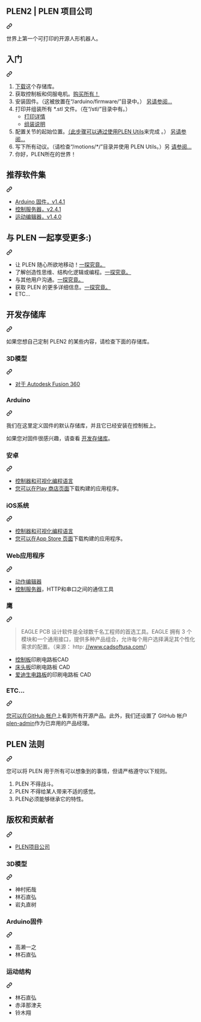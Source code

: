 <div class="Box-sc-g0xbh4-0 bJMeLZ js-snippet-clipboard-copy-unpositioned" data-hpc="true"><article class="markdown-body entry-content container-lg" itemprop="text"><div class="markdown-heading" dir="auto"><h1 tabindex="-1" class="heading-element" dir="auto"><font style="vertical-align: inherit;"><font style="vertical-align: inherit;">PLEN2 | </font><font style="vertical-align: inherit;">PLEN 项目公司</font></font></h1><a id="user-content-plen2--plen-project-company-inc" class="anchor" aria-label="永久链接：PLEN2 |  PLEN 项目公司" href="#plen2--plen-project-company-inc"><svg class="octicon octicon-link" viewBox="0 0 16 16" version="1.1" width="16" height="16" aria-hidden="true"><path d="m7.775 3.275 1.25-1.25a3.5 3.5 0 1 1 4.95 4.95l-2.5 2.5a3.5 3.5 0 0 1-4.95 0 .751.751 0 0 1 .018-1.042.751.751 0 0 1 1.042-.018 1.998 1.998 0 0 0 2.83 0l2.5-2.5a2.002 2.002 0 0 0-2.83-2.83l-1.25 1.25a.751.751 0 0 1-1.042-.018.751.751 0 0 1-.018-1.042Zm-4.69 9.64a1.998 1.998 0 0 0 2.83 0l1.25-1.25a.751.751 0 0 1 1.042.018.751.751 0 0 1 .018 1.042l-1.25 1.25a3.5 3.5 0 1 1-4.95-4.95l2.5-2.5a3.5 3.5 0 0 1 4.95 0 .751.751 0 0 1-.018 1.042.751.751 0 0 1-1.042.018 1.998 1.998 0 0 0-2.83 0l-2.5 2.5a1.998 1.998 0 0 0 0 2.83Z"></path></svg></a></div>
<p dir="auto"><font style="vertical-align: inherit;"><font style="vertical-align: inherit;">世界上第一个可打印的开源人形机器人。</font></font></p>
<div class="markdown-heading" dir="auto"><h2 tabindex="-1" class="heading-element" dir="auto"><font style="vertical-align: inherit;"><font style="vertical-align: inherit;">入门</font></font></h2><a id="user-content-getting-started" class="anchor" aria-label="永久链接：开始使用" href="#getting-started"><svg class="octicon octicon-link" viewBox="0 0 16 16" version="1.1" width="16" height="16" aria-hidden="true"><path d="m7.775 3.275 1.25-1.25a3.5 3.5 0 1 1 4.95 4.95l-2.5 2.5a3.5 3.5 0 0 1-4.95 0 .751.751 0 0 1 .018-1.042.751.751 0 0 1 1.042-.018 1.998 1.998 0 0 0 2.83 0l2.5-2.5a2.002 2.002 0 0 0-2.83-2.83l-1.25 1.25a.751.751 0 0 1-1.042-.018.751.751 0 0 1-.018-1.042Zm-4.69 9.64a1.998 1.998 0 0 0 2.83 0l1.25-1.25a.751.751 0 0 1 1.042.018.751.751 0 0 1 .018 1.042l-1.25 1.25a3.5 3.5 0 1 1-4.95-4.95l2.5-2.5a3.5 3.5 0 0 1 4.95 0 .751.751 0 0 1-.018 1.042.751.751 0 0 1-1.042.018 1.998 1.998 0 0 0-2.83 0l-2.5 2.5a1.998 1.998 0 0 0 0 2.83Z"></path></svg></a></div>
<ol dir="auto">
<li><a href="https://github.com/plenprojectcompany/PLEN2/archive/master.zip"><font style="vertical-align: inherit;"><font style="vertical-align: inherit;">下载</font></font></a><font style="vertical-align: inherit;"><font style="vertical-align: inherit;">这个存储库。</font></font></li>
<li><font style="vertical-align: inherit;"><font style="vertical-align: inherit;">获取控制板和伺服电机。</font></font><a href="https://plen.jp/shop/" rel="nofollow"><font style="vertical-align: inherit;"><font style="vertical-align: inherit;">购买所有！</font></font></a></li>
<li><font style="vertical-align: inherit;"><font style="vertical-align: inherit;">安装固件。</font><font style="vertical-align: inherit;">（这被放置在“/arduino/firmware/”目录中。）
</font></font><a href="https://plen.jp/playground/wiki/tutorials/plen2/firmware" rel="nofollow"><font style="vertical-align: inherit;"><font style="vertical-align: inherit;">另请参阅...</font></font></a></li>
<li><font style="vertical-align: inherit;"><font style="vertical-align: inherit;">打印并组装所有 *.stl 文件。</font><font style="vertical-align: inherit;">（在“/stl/”目录中有。）
</font></font><ul dir="auto">
<li><a href="http://plen.jp/playground/wiki/specifications/index.html" rel="nofollow"><font style="vertical-align: inherit;"><font style="vertical-align: inherit;">打印详情</font></font></a></li>
<li><a href="https://plen.jp/playground/wiki/tutorials/index.html" rel="nofollow"><font style="vertical-align: inherit;"><font style="vertical-align: inherit;">组装说明</font></font></a></li>
</ul>
</li>
<li><font style="vertical-align: inherit;"><font style="vertical-align: inherit;">配置关节的起始位置。</font></font><a href="https://github.com/plenprojectcompany/plen-ControlServer/releases"><font style="vertical-align: inherit;"><font style="vertical-align: inherit;">（此步骤可以通过使用PLEN Utils</font></font></a><font style="vertical-align: inherit;"><font style="vertical-align: inherit;">来完成
</font><font style="vertical-align: inherit;">。）
</font></font><a href="https://plen.jp/playground/wiki/tutorials/plen2/tune" rel="nofollow"><font style="vertical-align: inherit;"><font style="vertical-align: inherit;">另请参阅...</font></font></a></li>
<li><font style="vertical-align: inherit;"><font style="vertical-align: inherit;">写下所有动议。</font><font style="vertical-align: inherit;">（请检查“/motions/*/”目录并使用 PLEN Utils。）另
</font></font><a href="https://plen.jp/playground/wiki/tutorials/plen2/motion" rel="nofollow"><font style="vertical-align: inherit;"><font style="vertical-align: inherit;">请参阅...</font></font></a></li>
<li><font style="vertical-align: inherit;"><font style="vertical-align: inherit;">你好，PLEN所在的世界！</font></font></li>
</ol>
<div class="markdown-heading" dir="auto"><h2 tabindex="-1" class="heading-element" dir="auto"><font style="vertical-align: inherit;"><font style="vertical-align: inherit;">推荐软件集</font></font></h2><a id="user-content-recommended-software-set" class="anchor" aria-label="永久链接：推荐的软件集" href="#recommended-software-set"><svg class="octicon octicon-link" viewBox="0 0 16 16" version="1.1" width="16" height="16" aria-hidden="true"><path d="m7.775 3.275 1.25-1.25a3.5 3.5 0 1 1 4.95 4.95l-2.5 2.5a3.5 3.5 0 0 1-4.95 0 .751.751 0 0 1 .018-1.042.751.751 0 0 1 1.042-.018 1.998 1.998 0 0 0 2.83 0l2.5-2.5a2.002 2.002 0 0 0-2.83-2.83l-1.25 1.25a.751.751 0 0 1-1.042-.018.751.751 0 0 1-.018-1.042Zm-4.69 9.64a1.998 1.998 0 0 0 2.83 0l1.25-1.25a.751.751 0 0 1 1.042.018.751.751 0 0 1 .018 1.042l-1.25 1.25a3.5 3.5 0 1 1-4.95-4.95l2.5-2.5a3.5 3.5 0 0 1 4.95 0 .751.751 0 0 1-.018 1.042.751.751 0 0 1-1.042.018 1.998 1.998 0 0 0-2.83 0l-2.5 2.5a1.998 1.998 0 0 0 0 2.83Z"></path></svg></a></div>
<ul dir="auto">
<li><a href="https://github.com/plenprojectcompany/plen-Firmware_Arduino/releases/tag/v1.4.1"><font style="vertical-align: inherit;"><font style="vertical-align: inherit;">Arduino 固件，v1.4.1</font></font></a></li>
<li><a href="https://github.com/plenprojectcompany/plen-ControlServer/releases/tag/v2.4.1"><font style="vertical-align: inherit;"><font style="vertical-align: inherit;">控制服务器，v2.4.1</font></font></a></li>
<li><a href="https://github.com/plenprojectcompany/plen-MotionEditor_Web/releases/tag/v1.4.0"><font style="vertical-align: inherit;"><font style="vertical-align: inherit;">运动编辑器，v1.4.0</font></font></a></li>
</ul>
<div class="markdown-heading" dir="auto"><h2 tabindex="-1" class="heading-element" dir="auto"><font style="vertical-align: inherit;"><font style="vertical-align: inherit;">与 PLEN 一起享受更多:)</font></font></h2><a id="user-content-enjoy-more-with-plen-" class="anchor" aria-label="永久链接：使用 PLEN 享受更多:)" href="#enjoy-more-with-plen-"><svg class="octicon octicon-link" viewBox="0 0 16 16" version="1.1" width="16" height="16" aria-hidden="true"><path d="m7.775 3.275 1.25-1.25a3.5 3.5 0 1 1 4.95 4.95l-2.5 2.5a3.5 3.5 0 0 1-4.95 0 .751.751 0 0 1 .018-1.042.751.751 0 0 1 1.042-.018 1.998 1.998 0 0 0 2.83 0l2.5-2.5a2.002 2.002 0 0 0-2.83-2.83l-1.25 1.25a.751.751 0 0 1-1.042-.018.751.751 0 0 1-.018-1.042Zm-4.69 9.64a1.998 1.998 0 0 0 2.83 0l1.25-1.25a.751.751 0 0 1 1.042.018.751.751 0 0 1 .018 1.042l-1.25 1.25a3.5 3.5 0 1 1-4.95-4.95l2.5-2.5a3.5 3.5 0 0 1 4.95 0 .751.751 0 0 1-.018 1.042.751.751 0 0 1-1.042.018 1.998 1.998 0 0 0-2.83 0l-2.5 2.5a1.998 1.998 0 0 0 0 2.83Z"></path></svg></a></div>
<ul dir="auto">
<li><font style="vertical-align: inherit;"><font style="vertical-align: inherit;">让 PLEN 随心所欲地移动！</font></font><a href="https://plen.jp/playground/motion-editor/" rel="nofollow"><font style="vertical-align: inherit;"><font style="vertical-align: inherit;">一探究竟。</font></font></a></li>
<li><font style="vertical-align: inherit;"><font style="vertical-align: inherit;">了解创造性思维、结构化逻辑或编程。</font></font><a href="https://plen.jp/playground/scenography/" rel="nofollow"><font style="vertical-align: inherit;"><font style="vertical-align: inherit;">一探究竟。</font></font></a></li>
<li><font style="vertical-align: inherit;"><font style="vertical-align: inherit;">与其他用户沟通。</font></font><a href="https://plen.jp/playground/forum/" rel="nofollow"><font style="vertical-align: inherit;"><font style="vertical-align: inherit;">一探究竟。</font></font></a></li>
<li><font style="vertical-align: inherit;"><font style="vertical-align: inherit;">获取 PLEN 的更多详细信息。</font></font><a href="https://plen.jp/playground/wiki/" rel="nofollow"><font style="vertical-align: inherit;"><font style="vertical-align: inherit;">一探究竟。</font></font></a></li>
<li><font style="vertical-align: inherit;"><font style="vertical-align: inherit;">ETC...</font></font></li>
</ul>
<div class="markdown-heading" dir="auto"><h2 tabindex="-1" class="heading-element" dir="auto"><font style="vertical-align: inherit;"><font style="vertical-align: inherit;">开发存储库</font></font></h2><a id="user-content-development-repositories" class="anchor" aria-label="永久链接：开发存储库" href="#development-repositories"><svg class="octicon octicon-link" viewBox="0 0 16 16" version="1.1" width="16" height="16" aria-hidden="true"><path d="m7.775 3.275 1.25-1.25a3.5 3.5 0 1 1 4.95 4.95l-2.5 2.5a3.5 3.5 0 0 1-4.95 0 .751.751 0 0 1 .018-1.042.751.751 0 0 1 1.042-.018 1.998 1.998 0 0 0 2.83 0l2.5-2.5a2.002 2.002 0 0 0-2.83-2.83l-1.25 1.25a.751.751 0 0 1-1.042-.018.751.751 0 0 1-.018-1.042Zm-4.69 9.64a1.998 1.998 0 0 0 2.83 0l1.25-1.25a.751.751 0 0 1 1.042.018.751.751 0 0 1 .018 1.042l-1.25 1.25a3.5 3.5 0 1 1-4.95-4.95l2.5-2.5a3.5 3.5 0 0 1 4.95 0 .751.751 0 0 1-.018 1.042.751.751 0 0 1-1.042.018 1.998 1.998 0 0 0-2.83 0l-2.5 2.5a1.998 1.998 0 0 0 0 2.83Z"></path></svg></a></div>
<p dir="auto"><font style="vertical-align: inherit;"><font style="vertical-align: inherit;">如果您想自己定制 PLEN2 的某些内容，请检查下面的存储库。</font></font></p>
<div class="markdown-heading" dir="auto"><h3 tabindex="-1" class="heading-element" dir="auto"><font style="vertical-align: inherit;"><font style="vertical-align: inherit;">3D模型</font></font></h3><a id="user-content-3d-model" class="anchor" aria-label="永久链接：3D 模型" href="#3d-model"><svg class="octicon octicon-link" viewBox="0 0 16 16" version="1.1" width="16" height="16" aria-hidden="true"><path d="m7.775 3.275 1.25-1.25a3.5 3.5 0 1 1 4.95 4.95l-2.5 2.5a3.5 3.5 0 0 1-4.95 0 .751.751 0 0 1 .018-1.042.751.751 0 0 1 1.042-.018 1.998 1.998 0 0 0 2.83 0l2.5-2.5a2.002 2.002 0 0 0-2.83-2.83l-1.25 1.25a.751.751 0 0 1-1.042-.018.751.751 0 0 1-.018-1.042Zm-4.69 9.64a1.998 1.998 0 0 0 2.83 0l1.25-1.25a.751.751 0 0 1 1.042.018.751.751 0 0 1 .018 1.042l-1.25 1.25a3.5 3.5 0 1 1-4.95-4.95l2.5-2.5a3.5 3.5 0 0 1 4.95 0 .751.751 0 0 1-.018 1.042.751.751 0 0 1-1.042.018 1.998 1.998 0 0 0-2.83 0l-2.5 2.5a1.998 1.998 0 0 0 0 2.83Z"></path></svg></a></div>
<ul dir="auto">
<li><a href="https://github.com/plenprojectcompany/plen-3DModel_Fusion360"><font style="vertical-align: inherit;"><font style="vertical-align: inherit;">对于 Autodesk Fusion 360</font></font></a></li>
</ul>
<div class="markdown-heading" dir="auto"><h3 tabindex="-1" class="heading-element" dir="auto"><font style="vertical-align: inherit;"><font style="vertical-align: inherit;">Arduino</font></font></h3><a id="user-content-arduino" class="anchor" aria-label="永久链接：Arduino" href="#arduino"><svg class="octicon octicon-link" viewBox="0 0 16 16" version="1.1" width="16" height="16" aria-hidden="true"><path d="m7.775 3.275 1.25-1.25a3.5 3.5 0 1 1 4.95 4.95l-2.5 2.5a3.5 3.5 0 0 1-4.95 0 .751.751 0 0 1 .018-1.042.751.751 0 0 1 1.042-.018 1.998 1.998 0 0 0 2.83 0l2.5-2.5a2.002 2.002 0 0 0-2.83-2.83l-1.25 1.25a.751.751 0 0 1-1.042-.018.751.751 0 0 1-.018-1.042Zm-4.69 9.64a1.998 1.998 0 0 0 2.83 0l1.25-1.25a.751.751 0 0 1 1.042.018.751.751 0 0 1 .018 1.042l-1.25 1.25a3.5 3.5 0 1 1-4.95-4.95l2.5-2.5a3.5 3.5 0 0 1 4.95 0 .751.751 0 0 1-.018 1.042.751.751 0 0 1-1.042.018 1.998 1.998 0 0 0-2.83 0l-2.5 2.5a1.998 1.998 0 0 0 0 2.83Z"></path></svg></a></div>
<p dir="auto"><font style="vertical-align: inherit;"><font style="vertical-align: inherit;">我们在这里定义固件的默认存储库，并且它已经安装在控制板上。</font></font></p>
<p dir="auto"><font style="vertical-align: inherit;"><font style="vertical-align: inherit;">如果您对固件很感兴趣，请查看
</font></font><a href="https://github.com/plenprojectcompany/plen-Firmware_Arduino"><font style="vertical-align: inherit;"><font style="vertical-align: inherit;">开发存储库</font></font></a><font style="vertical-align: inherit;"><font style="vertical-align: inherit;">。</font></font></p>
<div class="markdown-heading" dir="auto"><h3 tabindex="-1" class="heading-element" dir="auto"><font style="vertical-align: inherit;"><font style="vertical-align: inherit;">安卓</font></font></h3><a id="user-content-android" class="anchor" aria-label="固定链接：安卓" href="#android"><svg class="octicon octicon-link" viewBox="0 0 16 16" version="1.1" width="16" height="16" aria-hidden="true"><path d="m7.775 3.275 1.25-1.25a3.5 3.5 0 1 1 4.95 4.95l-2.5 2.5a3.5 3.5 0 0 1-4.95 0 .751.751 0 0 1 .018-1.042.751.751 0 0 1 1.042-.018 1.998 1.998 0 0 0 2.83 0l2.5-2.5a2.002 2.002 0 0 0-2.83-2.83l-1.25 1.25a.751.751 0 0 1-1.042-.018.751.751 0 0 1-.018-1.042Zm-4.69 9.64a1.998 1.998 0 0 0 2.83 0l1.25-1.25a.751.751 0 0 1 1.042.018.751.751 0 0 1 .018 1.042l-1.25 1.25a3.5 3.5 0 1 1-4.95-4.95l2.5-2.5a3.5 3.5 0 0 1 4.95 0 .751.751 0 0 1-.018 1.042.751.751 0 0 1-1.042.018 1.998 1.998 0 0 0-2.83 0l-2.5 2.5a1.998 1.998 0 0 0 0 2.83Z"></path></svg></a></div>
<ul dir="auto">
<li><a href="https://github.com/plenprojectcompany/plen-Scenography_Android"><font style="vertical-align: inherit;"><font style="vertical-align: inherit;">控制器和可视化编程语言</font></font></a></li>
<li><font style="vertical-align: inherit;"></font><a href="https://play.google.com/store/apps/details?id=jp.plen.scenography" rel="nofollow"><font style="vertical-align: inherit;"><font style="vertical-align: inherit;">您可以在Play 商店页面</font></font></a><font style="vertical-align: inherit;"><font style="vertical-align: inherit;">下载构建的应用程序</font><font style="vertical-align: inherit;">。</font></font></li>
</ul>
<div class="markdown-heading" dir="auto"><h3 tabindex="-1" class="heading-element" dir="auto"><font style="vertical-align: inherit;"><font style="vertical-align: inherit;">iOS系统</font></font></h3><a id="user-content-ios" class="anchor" aria-label="永久链接：iOS" href="#ios"><svg class="octicon octicon-link" viewBox="0 0 16 16" version="1.1" width="16" height="16" aria-hidden="true"><path d="m7.775 3.275 1.25-1.25a3.5 3.5 0 1 1 4.95 4.95l-2.5 2.5a3.5 3.5 0 0 1-4.95 0 .751.751 0 0 1 .018-1.042.751.751 0 0 1 1.042-.018 1.998 1.998 0 0 0 2.83 0l2.5-2.5a2.002 2.002 0 0 0-2.83-2.83l-1.25 1.25a.751.751 0 0 1-1.042-.018.751.751 0 0 1-.018-1.042Zm-4.69 9.64a1.998 1.998 0 0 0 2.83 0l1.25-1.25a.751.751 0 0 1 1.042.018.751.751 0 0 1 .018 1.042l-1.25 1.25a3.5 3.5 0 1 1-4.95-4.95l2.5-2.5a3.5 3.5 0 0 1 4.95 0 .751.751 0 0 1-.018 1.042.751.751 0 0 1-1.042.018 1.998 1.998 0 0 0-2.83 0l-2.5 2.5a1.998 1.998 0 0 0 0 2.83Z"></path></svg></a></div>
<ul dir="auto">
<li><a href="https://github.com/plenprojectcompany/plen-Scenography_iOS"><font style="vertical-align: inherit;"><font style="vertical-align: inherit;">控制器和可视化编程语言</font></font></a></li>
<li><font style="vertical-align: inherit;"></font><a href="https://itunes.apple.com/gb/app/scenography/id1104624847?mt=8" rel="nofollow"><font style="vertical-align: inherit;"><font style="vertical-align: inherit;">您可以在App Store 页面</font></font></a><font style="vertical-align: inherit;"><font style="vertical-align: inherit;">下载构建的应用程序</font><font style="vertical-align: inherit;">。</font></font></li>
</ul>
<div class="markdown-heading" dir="auto"><h3 tabindex="-1" class="heading-element" dir="auto"><font style="vertical-align: inherit;"><font style="vertical-align: inherit;">Web应用程序</font></font></h3><a id="user-content-web-application" class="anchor" aria-label="永久链接：网络应用程序" href="#web-application"><svg class="octicon octicon-link" viewBox="0 0 16 16" version="1.1" width="16" height="16" aria-hidden="true"><path d="m7.775 3.275 1.25-1.25a3.5 3.5 0 1 1 4.95 4.95l-2.5 2.5a3.5 3.5 0 0 1-4.95 0 .751.751 0 0 1 .018-1.042.751.751 0 0 1 1.042-.018 1.998 1.998 0 0 0 2.83 0l2.5-2.5a2.002 2.002 0 0 0-2.83-2.83l-1.25 1.25a.751.751 0 0 1-1.042-.018.751.751 0 0 1-.018-1.042Zm-4.69 9.64a1.998 1.998 0 0 0 2.83 0l1.25-1.25a.751.751 0 0 1 1.042.018.751.751 0 0 1 .018 1.042l-1.25 1.25a3.5 3.5 0 1 1-4.95-4.95l2.5-2.5a3.5 3.5 0 0 1 4.95 0 .751.751 0 0 1-.018 1.042.751.751 0 0 1-1.042.018 1.998 1.998 0 0 0-2.83 0l-2.5 2.5a1.998 1.998 0 0 0 0 2.83Z"></path></svg></a></div>
<ul dir="auto">
<li><a href="https://github.com/plenprojectcompany/plen-MotionEditor_Web"><font style="vertical-align: inherit;"><font style="vertical-align: inherit;">动作编辑器</font></font></a></li>
<li><a href="https://github.com/plenprojectcompany/plen-ControlServer"><font style="vertical-align: inherit;"><font style="vertical-align: inherit;">控制服务器</font></font></a><font style="vertical-align: inherit;"><font style="vertical-align: inherit;">，HTTP和串口之间的通信工具</font></font></li>
</ul>
<div class="markdown-heading" dir="auto"><h3 tabindex="-1" class="heading-element" dir="auto"><font style="vertical-align: inherit;"><font style="vertical-align: inherit;">鹰</font></font></h3><a id="user-content-eagle" class="anchor" aria-label="永久链接： 鹰" href="#eagle"><svg class="octicon octicon-link" viewBox="0 0 16 16" version="1.1" width="16" height="16" aria-hidden="true"><path d="m7.775 3.275 1.25-1.25a3.5 3.5 0 1 1 4.95 4.95l-2.5 2.5a3.5 3.5 0 0 1-4.95 0 .751.751 0 0 1 .018-1.042.751.751 0 0 1 1.042-.018 1.998 1.998 0 0 0 2.83 0l2.5-2.5a2.002 2.002 0 0 0-2.83-2.83l-1.25 1.25a.751.751 0 0 1-1.042-.018.751.751 0 0 1-.018-1.042Zm-4.69 9.64a1.998 1.998 0 0 0 2.83 0l1.25-1.25a.751.751 0 0 1 1.042.018.751.751 0 0 1 .018 1.042l-1.25 1.25a3.5 3.5 0 1 1-4.95-4.95l2.5-2.5a3.5 3.5 0 0 1 4.95 0 .751.751 0 0 1-.018 1.042.751.751 0 0 1-1.042.018 1.998 1.998 0 0 0-2.83 0l-2.5 2.5a1.998 1.998 0 0 0 0 2.83Z"></path></svg></a></div>
<blockquote>
<p dir="auto"><font style="vertical-align: inherit;"><font style="vertical-align: inherit;">EAGLE PCB 设计软件是全球数千名工程师的首选工具。</font><font style="vertical-align: inherit;">EAGLE 拥有 3 个模块和一个通用接口，提供多种产品组合，允许每个用户选择满足其个性化需求的配置。</font><font style="vertical-align: inherit;">（来源： http: </font></font><a href="http://www.cadsoftusa.com/" rel="nofollow"><font style="vertical-align: inherit;"><font style="vertical-align: inherit;">//www.cadsoftusa.com/</font></font></a><font style="vertical-align: inherit;"><font style="vertical-align: inherit;">）</font></font></p>
</blockquote>
<ul dir="auto">
<li><font style="vertical-align: inherit;"><a href="https://github.com/plenprojectcompany/plen-ControlBoard"><font style="vertical-align: inherit;">控制板</font></a><font style="vertical-align: inherit;">印刷电路板CAD</font></font><a href="https://github.com/plenprojectcompany/plen-ControlBoard"><font style="vertical-align: inherit;"></font></a></li>
<li><font style="vertical-align: inherit;"><a href="https://github.com/plenprojectcompany/plen-HeadBoard"><font style="vertical-align: inherit;">床头板</font></a><font style="vertical-align: inherit;">印刷电路板 CAD</font></font><a href="https://github.com/plenprojectcompany/plen-HeadBoard"><font style="vertical-align: inherit;"></font></a></li>
<li><font style="vertical-align: inherit;"><a href="https://github.com/plenprojectcompany/plen-EdisonBoard"><font style="vertical-align: inherit;">爱迪生电路板</font></a><font style="vertical-align: inherit;">的印刷电路板 CAD</font></font><a href="https://github.com/plenprojectcompany/plen-EdisonBoard"><font style="vertical-align: inherit;"></font></a></li>
</ul>
<div class="markdown-heading" dir="auto"><h3 tabindex="-1" class="heading-element" dir="auto"><font style="vertical-align: inherit;"><font style="vertical-align: inherit;">ETC...</font></font></h3><a id="user-content-etc" class="anchor" aria-label="永久链接：等等..." href="#etc"><svg class="octicon octicon-link" viewBox="0 0 16 16" version="1.1" width="16" height="16" aria-hidden="true"><path d="m7.775 3.275 1.25-1.25a3.5 3.5 0 1 1 4.95 4.95l-2.5 2.5a3.5 3.5 0 0 1-4.95 0 .751.751 0 0 1 .018-1.042.751.751 0 0 1 1.042-.018 1.998 1.998 0 0 0 2.83 0l2.5-2.5a2.002 2.002 0 0 0-2.83-2.83l-1.25 1.25a.751.751 0 0 1-1.042-.018.751.751 0 0 1-.018-1.042Zm-4.69 9.64a1.998 1.998 0 0 0 2.83 0l1.25-1.25a.751.751 0 0 1 1.042.018.751.751 0 0 1 .018 1.042l-1.25 1.25a3.5 3.5 0 1 1-4.95-4.95l2.5-2.5a3.5 3.5 0 0 1 4.95 0 .751.751 0 0 1-.018 1.042.751.751 0 0 1-1.042.018 1.998 1.998 0 0 0-2.83 0l-2.5 2.5a1.998 1.998 0 0 0 0 2.83Z"></path></svg></a></div>
<p dir="auto"><font style="vertical-align: inherit;"></font><a href="https://github.com/plenprojectcompany"><font style="vertical-align: inherit;"><font style="vertical-align: inherit;">您可以在GitHub 帐户</font></font></a><font style="vertical-align: inherit;"><font style="vertical-align: inherit;">上看到所有开源产品</font><font style="vertical-align: inherit;">。</font><font style="vertical-align: inherit;">此外，我们还设置了 GitHub 帐户</font></font><a href="https://github.com/plen-admin"><font style="vertical-align: inherit;"><font style="vertical-align: inherit;">plen-admin</font></font></a><font style="vertical-align: inherit;"><font style="vertical-align: inherit;">作为已弃用的产品经理。</font></font></p>
<div class="markdown-heading" dir="auto"><h2 tabindex="-1" class="heading-element" dir="auto"><font style="vertical-align: inherit;"><font style="vertical-align: inherit;">PLEN 法则</font></font></h2><a id="user-content-laws-of-plen" class="anchor" aria-label="永久链接：PLEN 法则" href="#laws-of-plen"><svg class="octicon octicon-link" viewBox="0 0 16 16" version="1.1" width="16" height="16" aria-hidden="true"><path d="m7.775 3.275 1.25-1.25a3.5 3.5 0 1 1 4.95 4.95l-2.5 2.5a3.5 3.5 0 0 1-4.95 0 .751.751 0 0 1 .018-1.042.751.751 0 0 1 1.042-.018 1.998 1.998 0 0 0 2.83 0l2.5-2.5a2.002 2.002 0 0 0-2.83-2.83l-1.25 1.25a.751.751 0 0 1-1.042-.018.751.751 0 0 1-.018-1.042Zm-4.69 9.64a1.998 1.998 0 0 0 2.83 0l1.25-1.25a.751.751 0 0 1 1.042.018.751.751 0 0 1 .018 1.042l-1.25 1.25a3.5 3.5 0 1 1-4.95-4.95l2.5-2.5a3.5 3.5 0 0 1 4.95 0 .751.751 0 0 1-.018 1.042.751.751 0 0 1-1.042.018 1.998 1.998 0 0 0-2.83 0l-2.5 2.5a1.998 1.998 0 0 0 0 2.83Z"></path></svg></a></div>
<p dir="auto"><font style="vertical-align: inherit;"><font style="vertical-align: inherit;">您可以将 PLEN 用于所有可以想象到的事情，但请严格遵守以下规则。</font></font></p>
<ol dir="auto">
<li><font style="vertical-align: inherit;"><font style="vertical-align: inherit;">PLEN 不得战斗。</font></font></li>
<li><font style="vertical-align: inherit;"><font style="vertical-align: inherit;">PLEN 不得给某人带来不适的感觉。</font></font></li>
<li><font style="vertical-align: inherit;"><font style="vertical-align: inherit;">PLEN必须能够继承它的特性。</font></font></li>
</ol>
<div class="markdown-heading" dir="auto"><h2 tabindex="-1" class="heading-element" dir="auto"><font style="vertical-align: inherit;"><font style="vertical-align: inherit;">版权和贡献者</font></font></h2><a id="user-content-copyright--contributors" class="anchor" aria-label="永久链接：版权和贡献者" href="#copyright--contributors"><svg class="octicon octicon-link" viewBox="0 0 16 16" version="1.1" width="16" height="16" aria-hidden="true"><path d="m7.775 3.275 1.25-1.25a3.5 3.5 0 1 1 4.95 4.95l-2.5 2.5a3.5 3.5 0 0 1-4.95 0 .751.751 0 0 1 .018-1.042.751.751 0 0 1 1.042-.018 1.998 1.998 0 0 0 2.83 0l2.5-2.5a2.002 2.002 0 0 0-2.83-2.83l-1.25 1.25a.751.751 0 0 1-1.042-.018.751.751 0 0 1-.018-1.042Zm-4.69 9.64a1.998 1.998 0 0 0 2.83 0l1.25-1.25a.751.751 0 0 1 1.042.018.751.751 0 0 1 .018 1.042l-1.25 1.25a3.5 3.5 0 1 1-4.95-4.95l2.5-2.5a3.5 3.5 0 0 1 4.95 0 .751.751 0 0 1-.018 1.042.751.751 0 0 1-1.042.018 1.998 1.998 0 0 0-2.83 0l-2.5 2.5a1.998 1.998 0 0 0 0 2.83Z"></path></svg></a></div>
<ul dir="auto">
<li><a href="https://plen.jp/" rel="nofollow"><font style="vertical-align: inherit;"><font style="vertical-align: inherit;">PLEN项目公司</font></font></a></li>
</ul>
<div class="markdown-heading" dir="auto"><h3 tabindex="-1" class="heading-element" dir="auto"><font style="vertical-align: inherit;"><font style="vertical-align: inherit;">3D模型</font></font></h3><a id="user-content-3d-model-1" class="anchor" aria-label="永久链接：3D 模型" href="#3d-model-1"><svg class="octicon octicon-link" viewBox="0 0 16 16" version="1.1" width="16" height="16" aria-hidden="true"><path d="m7.775 3.275 1.25-1.25a3.5 3.5 0 1 1 4.95 4.95l-2.5 2.5a3.5 3.5 0 0 1-4.95 0 .751.751 0 0 1 .018-1.042.751.751 0 0 1 1.042-.018 1.998 1.998 0 0 0 2.83 0l2.5-2.5a2.002 2.002 0 0 0-2.83-2.83l-1.25 1.25a.751.751 0 0 1-1.042-.018.751.751 0 0 1-.018-1.042Zm-4.69 9.64a1.998 1.998 0 0 0 2.83 0l1.25-1.25a.751.751 0 0 1 1.042.018.751.751 0 0 1 .018 1.042l-1.25 1.25a3.5 3.5 0 1 1-4.95-4.95l2.5-2.5a3.5 3.5 0 0 1 4.95 0 .751.751 0 0 1-.018 1.042.751.751 0 0 1-1.042.018 1.998 1.998 0 0 0-2.83 0l-2.5 2.5a1.998 1.998 0 0 0 0 2.83Z"></path></svg></a></div>
<ul dir="auto">
<li><font style="vertical-align: inherit;"><font style="vertical-align: inherit;">神村拓哉</font></font></li>
<li><font style="vertical-align: inherit;"><font style="vertical-align: inherit;">林石直弘</font></font></li>
<li><font style="vertical-align: inherit;"><font style="vertical-align: inherit;">岩丸直树</font></font></li>
</ul>
<div class="markdown-heading" dir="auto"><h3 tabindex="-1" class="heading-element" dir="auto"><font style="vertical-align: inherit;"><font style="vertical-align: inherit;">Arduino固件</font></font></h3><a id="user-content-arduino-firmware" class="anchor" aria-label="永久链接：Arduino 固件" href="#arduino-firmware"><svg class="octicon octicon-link" viewBox="0 0 16 16" version="1.1" width="16" height="16" aria-hidden="true"><path d="m7.775 3.275 1.25-1.25a3.5 3.5 0 1 1 4.95 4.95l-2.5 2.5a3.5 3.5 0 0 1-4.95 0 .751.751 0 0 1 .018-1.042.751.751 0 0 1 1.042-.018 1.998 1.998 0 0 0 2.83 0l2.5-2.5a2.002 2.002 0 0 0-2.83-2.83l-1.25 1.25a.751.751 0 0 1-1.042-.018.751.751 0 0 1-.018-1.042Zm-4.69 9.64a1.998 1.998 0 0 0 2.83 0l1.25-1.25a.751.751 0 0 1 1.042.018.751.751 0 0 1 .018 1.042l-1.25 1.25a3.5 3.5 0 1 1-4.95-4.95l2.5-2.5a3.5 3.5 0 0 1 4.95 0 .751.751 0 0 1-.018 1.042.751.751 0 0 1-1.042.018 1.998 1.998 0 0 0-2.83 0l-2.5 2.5a1.998 1.998 0 0 0 0 2.83Z"></path></svg></a></div>
<ul dir="auto">
<li><font style="vertical-align: inherit;"><font style="vertical-align: inherit;">高濑一&ZeroWidthSpace;&ZeroWidthSpace;之</font></font></li>
<li><font style="vertical-align: inherit;"><font style="vertical-align: inherit;">林石直弘</font></font></li>
</ul>
<div class="markdown-heading" dir="auto"><h3 tabindex="-1" class="heading-element" dir="auto"><font style="vertical-align: inherit;"><font style="vertical-align: inherit;">运动结构</font></font></h3><a id="user-content-motion-structure" class="anchor" aria-label="永久链接：运动结构" href="#motion-structure"><svg class="octicon octicon-link" viewBox="0 0 16 16" version="1.1" width="16" height="16" aria-hidden="true"><path d="m7.775 3.275 1.25-1.25a3.5 3.5 0 1 1 4.95 4.95l-2.5 2.5a3.5 3.5 0 0 1-4.95 0 .751.751 0 0 1 .018-1.042.751.751 0 0 1 1.042-.018 1.998 1.998 0 0 0 2.83 0l2.5-2.5a2.002 2.002 0 0 0-2.83-2.83l-1.25 1.25a.751.751 0 0 1-1.042-.018.751.751 0 0 1-.018-1.042Zm-4.69 9.64a1.998 1.998 0 0 0 2.83 0l1.25-1.25a.751.751 0 0 1 1.042.018.751.751 0 0 1 .018 1.042l-1.25 1.25a3.5 3.5 0 1 1-4.95-4.95l2.5-2.5a3.5 3.5 0 0 1 4.95 0 .751.751 0 0 1-.018 1.042.751.751 0 0 1-1.042.018 1.998 1.998 0 0 0-2.83 0l-2.5 2.5a1.998 1.998 0 0 0 0 2.83Z"></path></svg></a></div>
<ul dir="auto">
<li><font style="vertical-align: inherit;"><font style="vertical-align: inherit;">林石直弘</font></font></li>
<li><font style="vertical-align: inherit;"><font style="vertical-align: inherit;">赤泽那津夫</font></font></li>
<li><font style="vertical-align: inherit;"><font style="vertical-align: inherit;">铃木翔</font></font></li>
</ul>
</article></div>

